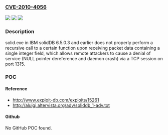 ### [CVE-2010-4056](https://cve.mitre.org/cgi-bin/cvename.cgi?name=CVE-2010-4056)
![](https://img.shields.io/static/v1?label=Product&message=n%2Fa&color=blue)
![](https://img.shields.io/static/v1?label=Version&message=n%2Fa&color=blue)
![](https://img.shields.io/static/v1?label=Vulnerability&message=n%2Fa&color=brighgreen)

### Description

solid.exe in IBM solidDB 6.5.0.3 and earlier does not properly perform a recursive call to a certain function upon receiving packet data containing a single integer field, which allows remote attackers to cause a denial of service (NULL pointer dereference and daemon crash) via a TCP session on port 1315.

### POC

#### Reference
- http://www.exploit-db.com/exploits/15261
- http://aluigi.altervista.org/adv/soliddb_1-adv.txt

#### Github
No GitHub POC found.

